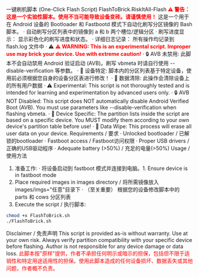 一键刷机脚本 (One-Click Flash Script)
FlashToBrick.RiskItAll-Flash
<span style="color: red; font-weight: bold;">⚠️ 警告：这是一个实验性脚本。使用不当可能导致设备变砖。请谨慎使用！</span>
这是一个用于在 Android 设备的 Bootloader 和 Fastbootd 模式下自动化刷写分区镜像的 Bash 脚本。
· 自动刷写分区列表中的镜像到 a 和 b 两个槽位/逻辑分区
· 刷写进度显示： 显示彩色化的刷写进度和状态。
· 详细日志记录： 所有操作均记录到 flash.log 文件中
· ⚠️ <span style="color: red; font-weight: bold;">⚠️ WARNING: This is an experimental script. Improper use may brick your device. Use with extreme caution!</span>
· 🔒 AVB 未禁用: 此脚本不会自动禁用 Android 验证启动 (AVB)。刷写 vbmeta 时请自行使用 --disable-verification 等参数。
· 📱 设备特定: 脚本内的分区列表基于特定设备，使用前必须根据您自身的设备分区表进行修改！
· 💾 数据清除: 此操作会清除设备上的所有用户数据
· ⚠️ Experimental: This script is not thoroughly tested and is intended for learning and experimentation by advanced users only.
· 🔒 AVB NOT Disabled: This script does NOT automatically disable Android Verified Boot (AVB). You must use parameters like --disable-verification when flashing vbmeta.
· 📱 Device Specific: The partition lists inside the script are based on a specific device. You MUST modify them according to your own device's partition table before use!
· 💾 Data Wipe: This process will erase all user data on your device.
Requirements / 要求
· Unlocked bootloader / 已解锁的bootloader
· Fastboot access / Fastboot访问权限
· Proper USB drivers / 正确的USB驱动程序
· Adequate battery (>50%) / 充足的电量(>50%)
Usage / 使用方法
1. 准备工作:
   · 将设备启动到 fastboot 模式并连接到电脑。1. Ensure device is in fastboot mode
2. Place required images in images directory / 将所需镜像放入images/imgs="任意"目录下
   · （至关重要） 根据您的设备修改脚本中的 parts 和 cows 分区列表
3. Execute the script / 执行脚本:
```bash
chmod +x FlashToBrick.sh
./FlashToBrick.sh
```
Disclaimer / 免责声明
This script is provided as-is without warranty. Use at your own risk. Always verify partition compatibility with your specific device before flashing. Author is not responsible for any device damage or data loss.
<span style="color: red;">此脚本按"原样"提供，作者不承担任何明示或暗示的担保，包括但不限于适销性和特定用途适用性的担保。使用此脚本造成的任何设备损坏、数据丢失或其他问题，作者概不负责。</span>
